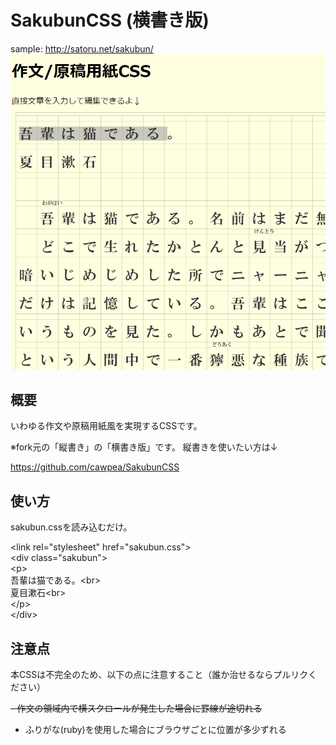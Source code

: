 # SakubunCSS (横書き版)
sample: http://satoru.net/sakubun/
![SakubunCSS Sample Image](https://raw.githubusercontent.com/satorunet/SakubunCSS/master/sample.png)

## 概要

いわゆる作文や原稿用紙風を実現するCSSです。

※fork元の「縦書き」の「横書き版」です。
縦書きを使いたい方は↓

https://github.com/cawpea/SakubunCSS

## 使い方
sakubun.cssを読み込むだけ。

&lt;link rel="stylesheet" href="sakubun.css"><br>
&lt;div class="sakubun"><br>
&lt;p><br>
吾輩は猫である。&lt;br><br>
夏目漱石&lt;br><br>
&lt;/p><br>
&lt;/div><br>


## 注意点

本CSSは不完全のため、以下の点に注意すること（誰か治せるならプルリクください）

<s>- 作文の領域内で横スクロールが発生した場合に罫線が途切れる</s>
- ふりがな(ruby)を使用した場合にブラウザごとに位置が多少ずれる
